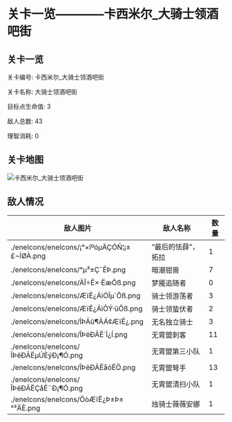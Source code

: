 # 关卡一览————卡西米尔_大骑士领酒吧街


## 关卡一览

关卡编号: 卡西米尔_大骑士领酒吧街

关卡名称: 大骑士领酒吧街

目标点生命值: 3

敌人总数: 43

理智消耗: 0


## 关卡地图
![卡西米尔_大骑士领酒吧街](./oprMap/卡西米尔_大骑士领酒吧街.png)

## 敌人情况

| 敌人图片 | 敌人名称 | 数量  |
|---------|-----|-----|
| ./eneIcons/eneIcons/¡°×îºóµÄÇÓÑ¦¡±£¬ÍØÀ­.png| “最后的怯薛”，拓拉  |   1  |
| ./eneIcons/eneIcons/°µ³±Ç¯ÊÞ.png| 暗潮钳兽  |   7  |
| ./eneIcons/eneIcons/ÃÎ÷Ê×·ËæÕß.png| 梦魇追随者  |   0  |
| ./eneIcons/eneIcons/ÆïÊ¿ÁìÓÎµ´Õß.png| 骑士领游荡者  |   3  |
| ./eneIcons/eneIcons/ÆïÊ¿ÁìÕÝ·üÕß.png| 骑士领蛰伏者  |   2  |
| ./eneIcons/eneIcons/ÎÞÃû¶ÀÁ¢ÆïÊ¿.png| 无名独立骑士  |   3  |
| ./eneIcons/eneIcons/ÎÞëÐÃË´Ì¿Í.png| 无胄盟刺客  |   11  |
| ./eneIcons/eneIcons/ÎÞëÐÃËµÚÈýÐ¡¶Ó.png| 无胄盟第三小队  |   1  |
| ./eneIcons/eneIcons/ÎÞëÐÃËåóÊÖ.png| 无胄盟弩手  |   13  |
| ./eneIcons/eneIcons/ÎÞëÐÃËÇåÉ¨Ð¡¶Ó.png| 无胄盟清扫小队  |   1  |
| ./eneIcons/eneIcons/ÖòÆïÊ¿Þ±Þ±°²ÄÈ.png| 烛骑士薇薇安娜  |   1  |
